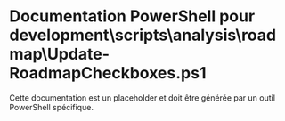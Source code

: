 # Documentation PowerShell pour development\scripts\analysis\roadmap\Update-RoadmapCheckboxes.ps1

Cette documentation est un placeholder et doit être générée par un outil PowerShell spécifique.
